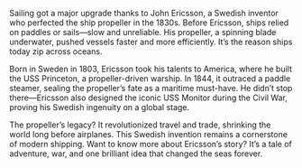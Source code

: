Sailing got a major upgrade thanks to John Ericsson, a Swedish inventor who perfected the ship propeller in the 1830s. Before Ericsson, ships relied on paddles or sails—slow and unreliable. His propeller, a spinning blade underwater, pushed vessels faster and more efficiently. It’s the reason ships today zip across oceans.

Born in Sweden in 1803, Ericsson took his talents to America, where he built the USS Princeton, a propeller-driven warship. In 1844, it outraced a paddle steamer, sealing the propeller’s fate as a maritime must-have. He didn’t stop there—Ericsson also designed the iconic USS Monitor during the Civil War, proving his Swedish ingenuity on a global stage.

The propeller’s legacy? It revolutionized travel and trade, shrinking the world long before airplanes. This Swedish invention remains a cornerstone of modern shipping. Want to know more about Ericsson’s story? It’s a tale of adventure, war, and one brilliant idea that changed the seas forever.